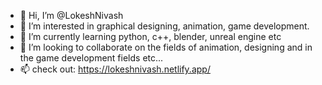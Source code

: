 - 👋 Hi, I’m @LokeshNivash
- 👀 I’m interested in graphical designing, animation, game development.
- 🌱 I’m currently learning python, c++, blender, unreal engine etc 
- 💞️ I’m looking to collaborate on the fields of animation, designing and in the game development fields etc...
- 📫 check out: https://lokeshnivash.netlify.app/

<!---
LokeshNivash/LokeshNivash is a ✨ special ✨ repository because its `README.md` (this file) appears on your GitHub profile.
You can click the Preview link to take a look at your changes.
--->
